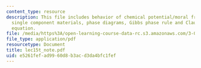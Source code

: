 ```yaml
---
content_type: resource
description: This file includes behavior of chemical potential/moral free energy in
  single component materials, phase diagrams, Gibbs phase rule and Clausius-Clapeyron
  equation.
file: /media/https%3A/open-learning-course-data-rc.s3.amazonaws.com/3-012-fundamentals-of-materials-science-fall-2005/e5261fefad9960d8b3acd3da4bfc1fef_lec15t_note.pdf
file_type: application/pdf
resourcetype: Document
title: lec15t_note.pdf
uid: e5261fef-ad99-60d8-b3ac-d3da4bfc1fef
---
```

